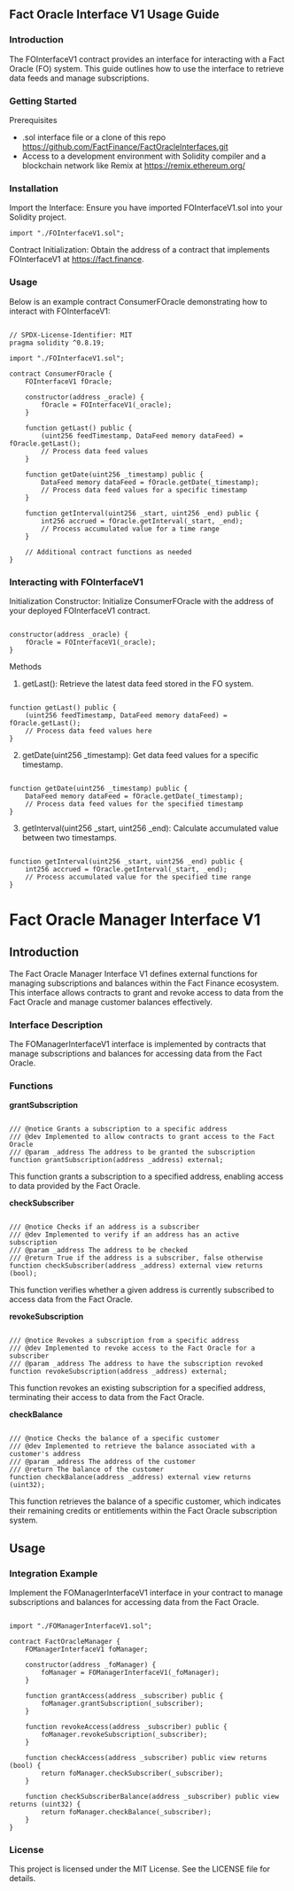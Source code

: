 ## Fact Oracle Interface V1 Usage Guide
### Introduction
The FOInterfaceV1 contract provides an interface for interacting with a Fact Oracle (FO) system. This guide outlines how to use the interface to retrieve data feeds and manage subscriptions.

### Getting Started
Prerequisites
  - .sol interface file or a clone of this repo https://github.com/FactFinance/FactOracleInterfaces.git
  - Access to a development environment with Solidity compiler and a blockchain network like Remix at https://remix.ethereum.org/

### Installation

Import the Interface: Ensure you have imported FOInterfaceV1.sol into your Solidity project.

```solidity
import "./FOInterfaceV1.sol";
```

Contract Initialization: Obtain the address of a contract that implements FOInterfaceV1 at https://fact.finance.

### Usage

Below is an example contract ConsumerFOracle demonstrating how to interact with FOInterfaceV1:

```solidity

// SPDX-License-Identifier: MIT
pragma solidity ^0.8.19;

import "./FOInterfaceV1.sol";

contract ConsumerFOracle {
    FOInterfaceV1 fOracle;

    constructor(address _oracle) {
        fOracle = FOInterfaceV1(_oracle);
    }

    function getLast() public {
        (uint256 feedTimestamp, DataFeed memory dataFeed) = fOracle.getLast();
        // Process data feed values
    }

    function getDate(uint256 _timestamp) public {
        DataFeed memory dataFeed = fOracle.getDate(_timestamp);
        // Process data feed values for a specific timestamp
    }

    function getInterval(uint256 _start, uint256 _end) public {
        int256 accrued = fOracle.getInterval(_start, _end);
        // Process accumulated value for a time range
    }

    // Additional contract functions as needed
}
```

### Interacting with FOInterfaceV1

Initialization
Constructor: Initialize ConsumerFOracle with the address of your deployed FOInterfaceV1 contract.

```solidity

constructor(address _oracle) {
    fOracle = FOInterfaceV1(_oracle);
}
```

Methods

1. getLast(): Retrieve the latest data feed stored in the FO system.

```solidity

function getLast() public {
    (uint256 feedTimestamp, DataFeed memory dataFeed) = fOracle.getLast();
    // Process data feed values here
}
```

2. getDate(uint256 _timestamp): Get data feed values for a specific timestamp.

```solidity

function getDate(uint256 _timestamp) public {
    DataFeed memory dataFeed = fOracle.getDate(_timestamp);
    // Process data feed values for the specified timestamp
}
```

3. getInterval(uint256 _start, uint256 _end): Calculate accumulated value between two timestamps.

```solidity

function getInterval(uint256 _start, uint256 _end) public {
    int256 accrued = fOracle.getInterval(_start, _end);
    // Process accumulated value for the specified time range
}
```

# Fact Oracle Manager Interface V1

## Introduction
The Fact Oracle Manager Interface V1 defines external functions for managing subscriptions and balances within the Fact Finance ecosystem. This interface allows contracts to grant and revoke access to data from the Fact Oracle and manage customer balances effectively.

### Interface Description
The FOManagerInterfaceV1 interface is implemented by contracts that manage subscriptions and balances for accessing data from the Fact Oracle.

### Functions
**grantSubscription**

```solidity

/// @notice Grants a subscription to a specific address
/// @dev Implemented to allow contracts to grant access to the Fact Oracle
/// @param _address The address to be granted the subscription
function grantSubscription(address _address) external;
```

This function grants a subscription to a specified address, enabling access to data provided by the Fact Oracle.

**checkSubscriber**

```solidity

/// @notice Checks if an address is a subscriber
/// @dev Implemented to verify if an address has an active subscription
/// @param _address The address to be checked
/// @return True if the address is a subscriber, false otherwise
function checkSubscriber(address _address) external view returns (bool);
```

This function verifies whether a given address is currently subscribed to access data from the Fact Oracle.

**revokeSubscription**

```solidity

/// @notice Revokes a subscription from a specific address
/// @dev Implemented to revoke access to the Fact Oracle for a subscriber
/// @param _address The address to have the subscription revoked
function revokeSubscription(address _address) external;
```

This function revokes an existing subscription for a specified address, terminating their access to data from the Fact Oracle.

**checkBalance**

```solidity

/// @notice Checks the balance of a specific customer
/// @dev Implemented to retrieve the balance associated with a customer's address
/// @param _address The address of the customer
/// @return The balance of the customer
function checkBalance(address _address) external view returns (uint32);
```

This function retrieves the balance of a specific customer, which indicates their remaining credits or entitlements within the Fact Oracle subscription system.

## Usage

### Integration Example

Implement the FOManagerInterfaceV1 interface in your contract to manage subscriptions and balances for accessing data from the Fact Oracle.

```solidity

import "./FOManagerInterfaceV1.sol";

contract FactOracleManager {
    FOManagerInterfaceV1 foManager;

    constructor(address _foManager) {
        foManager = FOManagerInterfaceV1(_foManager);
    }

    function grantAccess(address _subscriber) public {
        foManager.grantSubscription(_subscriber);
    }

    function revokeAccess(address _subscriber) public {
        foManager.revokeSubscription(_subscriber);
    }

    function checkAccess(address _subscriber) public view returns (bool) {
        return foManager.checkSubscriber(_subscriber);
    }

    function checkSubscriberBalance(address _subscriber) public view returns (uint32) {
        return foManager.checkBalance(_subscriber);
    }
}
```

### License
This project is licensed under the MIT License. See the LICENSE file for details.
